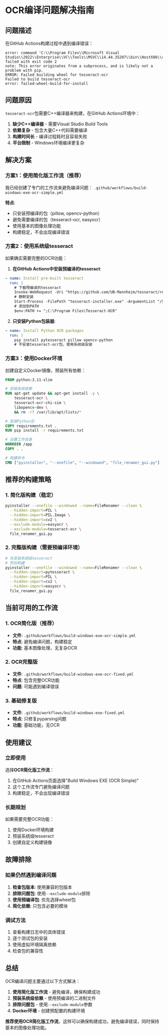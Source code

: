 # OCR编译问题解决指南

## 问题描述
在GitHub Actions构建过程中遇到编译错误：
```
error: command 'C:\\Program Files\\Microsoft Visual Studio\\2022\\Enterprise\\VC\\Tools\\MSVC\\14.44.35207\\bin\\HostX86\\x64\\cl.exe' failed with exit code 2
note: This error originates from a subprocess, and is likely not a problem with pip.
ERROR: Failed building wheel for tesseract-ocr
Failed to build tesseract-ocr
error: failed-wheel-build-for-install
```

## 问题原因
`tesseract-ocr`包需要C++编译器来构建，在GitHub Actions环境中：
1. **缺少C++编译器** - 需要Visual Studio Build Tools
2. **依赖复杂** - 包含大量C++代码需要编译
3. **构建时间长** - 编译过程耗时且容易失败
4. **平台限制** - Windows环境编译更复杂

## 解决方案

### 方案1：使用简化版工作流（推荐）
我已经创建了专门的工作流来避免编译问题：
`.github/workflows/build-windows-exe-ocr-simple.yml`

**特点**:
- 只安装预编译的包（pillow, opencv-python）
- 避免需要编译的包（tesseract-ocr, easyocr）
- 使用基本的图像处理功能
- 构建稳定，不会出现编译错误

### 方案2：使用系统级tesseract
如果确实需要完整的OCR功能：

1. **在GitHub Actions中安装预编译的tesseract**:
```yaml
- name: Install pre-built tesseract
  run: |
    # 下载预编译的tesseract
    Invoke-WebRequest -Uri "https://github.com/UB-Mannheim/tesseract/releases/download/v5.3.1.20230401/tesseract-ocr-w64-setup-5.3.1.20230401.exe" -OutFile "tesseract-installer.exe"
    # 静默安装
    Start-Process -FilePath "tesseract-installer.exe" -ArgumentList "/S" -Wait
    # 添加到PATH
    $env:PATH += ";C:\Program Files\Tesseract-OCR"
```

2. **只安装Python包装器**:
```yaml
- name: Install Python OCR packages
  run: |
    pip install pytesseract pillow opencv-python
    # 不安装tesseract-ocr包，使用系统级安装
```

### 方案3：使用Docker环境
创建自定义Docker镜像，预装所有依赖：

```dockerfile
FROM python:3.11-slim

# 安装系统依赖
RUN apt-get update && apt-get install -y \
    tesseract-ocr \
    tesseract-ocr-chi-sim \
    libopencv-dev \
    && rm -rf /var/lib/apt/lists/*

# 安装Python包
COPY requirements.txt .
RUN pip install -r requirements.txt

# 设置工作目录
WORKDIR /app
COPY . .

# 构建命令
CMD ["pyinstaller", "--onefile", "--windowed", "file_renamer_gui.py"]
```

## 推荐的构建策略

### 1. 简化版构建（稳定）
```bash
pyinstaller --onefile --windowed --name=FileRenamer --clean \
  --hidden-import=PIL \
  --hidden-import=PIL.Image \
  --hidden-import=cv2 \
  --exclude-module=easyocr \
  --exclude-module=tesseract-ocr \
  file_renamer_gui.py
```

### 2. 完整版构建（需要预编译环境）
```bash
# 先安装系统级tesseract
# 然后构建
pyinstaller --onefile --windowed --name=FileRenamer --clean \
  --hidden-import=pytesseract \
  --hidden-import=PIL \
  --hidden-import=cv2 \
  --hidden-import=easyocr \
  file_renamer_gui.py
```

## 当前可用的工作流

### 1. OCR简化版（推荐）
- **文件**: `.github/workflows/build-windows-exe-ocr-simple.yml`
- **特点**: 避免编译问题，构建稳定
- **功能**: 基本图像处理，无复杂OCR

### 2. OCR完整版
- **文件**: `.github/workflows/build-windows-exe-ocr-fixed.yml`
- **特点**: 包含完整OCR功能
- **问题**: 可能遇到编译错误

### 3. 基础修复版
- **文件**: `.github/workflows/build-windows-exe-fixed.yml`
- **特点**: 只修复pyparsing问题
- **功能**: 基础功能，无OCR

## 使用建议

### 立即使用
选择**OCR简化版工作流**：
1. 在GitHub Actions页面选择"Build Windows EXE (OCR Simple)"
2. 这个工作流专门避免编译问题
3. 构建稳定，不会出现编译错误

### 长期规划
如果需要完整OCR功能：
1. 使用Docker环境构建
2. 预装系统级tesseract
3. 创建自定义构建镜像

## 故障排除

### 如果仍然遇到编译问题
1. **检查包版本**: 使用兼容的包版本
2. **排除问题包**: 使用`--exclude-module`排除
3. **使用预编译包**: 优先选择wheel包
4. **简化依赖**: 只包含必要的模块

### 调试方法
1. 查看构建日志中的具体错误
2. 逐个测试包的安装
3. 使用虚拟环境隔离依赖
4. 检查包的兼容性

## 总结

OCR编译问题主要通过以下方式解决：
1. **使用简化版工作流** - 避免编译，确保构建成功
2. **预装系统级依赖** - 使用预编译的二进制文件
3. **排除问题包** - 使用`--exclude-module`参数
4. **Docker环境** - 创建预配置的构建环境

**推荐使用OCR简化版工作流**，这样可以确保构建成功，避免编译错误，同时保持基本的图像处理功能。
